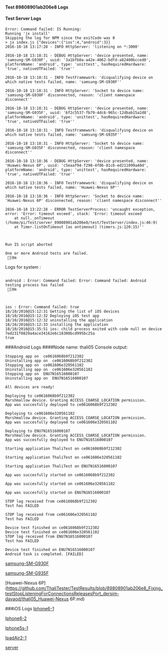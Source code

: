 #### Test 89808901ab206e8 Logs

#### Test Server Logs
```
Error: Command failed: IS Running:
Running 'jx install'
Skipping the log for NPM since the exitCode was 0
> jx index.js {"devices":{"ios":4,"android":3}}
2016-10-18 13:17:28 - INFO HttpServer: 'listening on *:3000'

2016-10-18 13:18:31 - DEBUG HttpServer: 'device presented, name: 'samsung-SM-G930F', uuid: '3a1bfb0a-a42e-4062-bdfd-a82400bcced0', platformName: 'android', type: 'unittest', hasRequiredHardware: 'true', nativeUTFailed: 'true''

2016-10-18 13:18:31 - INFO TestFramework: 'disqualifying device on which native tests failed, name: 'samsung-SM-G930F''

2016-10-18 13:18:31 - INFO HttpServer: 'Socket to device name: 'samsung-SM-G930F' disconnected, reason: 'client namespace disconnect''

2016-10-18 13:18:31 - DEBUG HttpServer: 'device presented, name: 'samsung-SM-G935F', uuid: '6f2c5537-fb79-4dc6-965c-12dbab15a2d8', platformName: 'android', type: 'unittest', hasRequiredHardware: 'true', nativeUTFailed: 'true''

2016-10-18 13:18:31 - INFO TestFramework: 'disqualifying device on which native tests failed, name: 'samsung-SM-G935F''

2016-10-18 13:18:31 - INFO HttpServer: 'Socket to device name: 'samsung-SM-G935F' disconnected, reason: 'client namespace disconnect''

2016-10-18 13:18:36 - DEBUG HttpServer: 'device presented, name: 'Huawei-Nexus 6P', uuid: 'c5eaaf94-f298-4f0b-81c6-ed211099a40d', platformName: 'android', type: 'unittest', hasRequiredHardware: 'true', nativeUTFailed: 'true''

2016-10-18 13:18:36 - INFO TestFramework: 'disqualifying device on which native tests failed, name: 'Huawei-Nexus 6P''

2016-10-18 13:18:36 - INFO HttpServer: 'Socket to device name: 'Huawei-Nexus 6P' disconnected, reason: 'client namespace disconnect''

2016-10-18 13:22:28 - ERROR TestServerProcess: 'uncaught exception, error: 'Error: timeout exceed', stack: 'Error: timeout exceed
    at null._onTimeout (/home/pi/Test/server_89808901ab206e8/test/TestServer/index.js:46:9)
    at Timer.listOnTimeout [as ontimeout] (timers.js:120:15)''


 
Run IS script aborted
 
One or more Android tests are failed.
 [0m

```


Logs for system : 
```

android : Error: Command failed: Error: Command failed: Android testing process has failed
 [0m



ios : Error: Command failed: true
18/10/2016@15:12:31 Getting the list of iOS devices 
18/10/2016@15:12:32 Deploying iOS test app 
18/10/2016@15:12:32 uninstalling the application 
18/10/2016@15:12:33 installing the application 
18/10/2016@15:35:51 ios: child process exited with code null on device 7ed231f0829a4ace34162e6c18308bcd995bc25a 
true

```
###Android Logs
####Node name: thali05
Console output:
```
Stopping app on  ce0616068b9f212302
Uninstalling app on  ce0616068b9f212302
Stopping app on  ce061606e320561102
Uninstalling app on  ce061606e320561102
Stopping app on  ENU7N16516000107
Uninstalling app on  ENU7N16516000107

All devices are ready!

Deploying to ce0616068b9f212302
Marshmallow device. Granting ACCESS_COARSE_LOCATION permission.
App was succesfully deployed to ce0616068b9f212302

Deploying to ce061606e320561102
Marshmallow device. Granting ACCESS_COARSE_LOCATION permission.
App was succesfully deployed to ce061606e320561102

Deploying to ENU7N16516000107
Marshmallow device. Granting ACCESS_COARSE_LOCATION permission.
App was succesfully deployed to ENU7N16516000107

Starting application ThaliTest on ce0616068b9f212302

Starting application ThaliTest on ce061606e320561102

Starting application ThaliTest on ENU7N16516000107

App was succesfully started on ce0616068b9f212302

App was succesfully started on ce061606e320561102

App was succesfully started on ENU7N16516000107

STOP log received from ce0616068b9f212302
Test has FAILED

STOP log received from ce061606e320561102
Test has FAILED

Device test finished on ce0616068b9f212302 
Device test finished on ce061606e320561102 
STOP log received from ENU7N16516000107
Test has FAILED

Device test finished on ENU7N16516000107 
Android task is completed. [FAILED]
```
[samsung-SM-G930F](https://github.com/ThaliTester/TestResults/blob/89808901ab206e8_Fixing_testStopListeningForConnectionsReleasesPort_dersim-davaod/thali05_samsung-SM-G930F.md)

[samsung-SM-G935F](https://github.com/ThaliTester/TestResults/blob/89808901ab206e8_Fixing_testStopListeningForConnectionsReleasesPort_dersim-davaod/thali05_samsung-SM-G935F.md)

[Huawei-Nexus 6P](https://github.com/ThaliTester/TestResults/blob/89808901ab206e8_Fixing_testStopListeningForConnectionsReleasesPort_dersim-davaod/thali05_Huawei-Nexus 6P.md)


###iOS Logs
[Iphone6-1](https://github.com/ThaliTester/TestResults/blob/89808901ab206e8_Fixing_testStopListeningForConnectionsReleasesPort_dersim-davaod/iOS_Iphone6-1.md)

[Iphone6-2](https://github.com/ThaliTester/TestResults/blob/89808901ab206e8_Fixing_testStopListeningForConnectionsReleasesPort_dersim-davaod/iOS_Iphone6-2.md)

[Iphone5s-1](https://github.com/ThaliTester/TestResults/blob/89808901ab206e8_Fixing_testStopListeningForConnectionsReleasesPort_dersim-davaod/iOS_Iphone5s-1.md)

[IpadAir2-1](https://github.com/ThaliTester/TestResults/blob/89808901ab206e8_Fixing_testStopListeningForConnectionsReleasesPort_dersim-davaod/iOS_IpadAir2-1.md)

[server](https://github.com/ThaliTester/TestResults/blob/89808901ab206e8_Fixing_testStopListeningForConnectionsReleasesPort_dersim-davaod/iOS_server.md)




